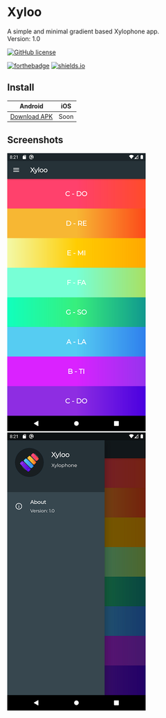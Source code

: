 # **Xyloo**
 A simple and minimal gradient based Xylophone app.
 <br>  Version: 1.0

[![GitHub license](https://img.shields.io/badge/License-MIT-brightgreen.svg)](https://github.com/tonmoy10ms/XylophoneApp/blob/master/LICENSE)

[![forthebadge](https://i.ibb.co/z7T3HYn/Made-with-Flutter-9cf-01-01.png)](https://www.android.com/) [![shields.io](https://i.ibb.co/6ZpqhdN/Made-with-Flutter-9cf-01-01.png)](https://flutter.dev)

## **Install**

|Android|iOS|
|--|--|
|[Download APK](https://raw.githubusercontent.com/tonmoy10ms/XylophoneApp/master/release/app-release.apk)|Soon|

## Screenshots

![](images/screen_02.png)  ![](images/screen_04.png)
